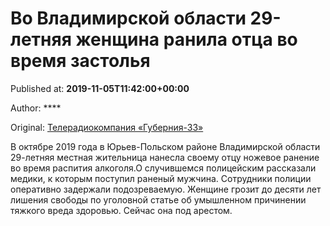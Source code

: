 
# Во Владимирской области 29-летняя женщина ранила отца во время застолья

Published at: **2019-11-05T11:42:00+00:00**

Author: ****

Original: [Телерадиокомпания «Губерния-33»](http://trc33.ru/news/events/vo-vladimirskoy-oblasti-29-letnyaya-zhenshchina-ranila-ottsa-vo-vremya-zastolya/)

В октябре 2019 года в Юрьев-Польском районе Владимирской области 29-летняя местная жительница нанесла своему отцу ножевое ранение во время распития алкоголя.О случившемся полицейским рассказали медики, к которым поступил раненый мужчина. Сотрудники полиции оперативно задержали подозреваемую.
Женщине грозит до десяти лет лишения свободы по уголовной статье об умышленном причинении тяжкого вреда здоровью. Сейчас она под арестом.
